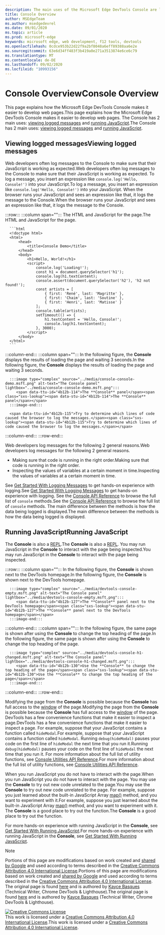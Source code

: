 ```yaml
---
description: The main uses of the Microsoft Edge DevTools Console are logging messages and running JavaScript.
title: Console Overview
author: MSEdgeTeam
ms.author: msedgedevrel
ms.date: 09/01/2020
ms.topic: article
ms.prod: microsoft-edge
keywords: microsoft edge, web development, f12 tools, devtools
ms.openlocfilehash: 0cdce953b22d22f9a2bf8048a6eff89388aa6e2e
ms.sourcegitcommit: 63e6d34ff483f3b419a0e271a3513874e6ce6c79
ms.translationtype: MT
ms.contentlocale: de-DE
ms.lasthandoff: 09/02/2020
ms.locfileid: "10993156"
---
```

<!-- Copyright Kayce Basques 

   Licensed under the Apache License, Version 2.0 (the "License");
   you may not use this file except in compliance with the License.
   You may obtain a copy of the License at

       https://www.apache.org/licenses/LICENSE-2.0

   Unless required by applicable law or agreed to in writing, software
   distributed under the License is distributed on an "AS IS" BASIS,
   WITHOUT WARRANTIES OR CONDITIONS OF ANY KIND, either express or implied.
   See the License for the specific language governing permissions and
   limitations under the License.  -->





# <span data-ttu-id="4b12b-104">Console Overview</span><span class="sxs-lookup"><span data-stu-id="4b12b-104">Console Overview</span></span>   

  

<span data-ttu-id="4b12b-105">This page explains how the Microsoft Edge DevTools Console makes it easier to develop web pages.</span><span class="sxs-lookup"><span data-stu-id="4b12b-105">This page explains how the Microsoft Edge DevTools Console makes it easier to develop web pages.</span></span>  <span data-ttu-id="4b12b-106">The Console has 2 main uses: [viewing logged messages](#viewing-logged-messages) and [running JavaScript](#running-javascript).</span><span class="sxs-lookup"><span data-stu-id="4b12b-106">The Console has 2 main uses: [viewing logged messages](#viewing-logged-messages) and [running JavaScript](#running-javascript).</span></span>  

## <span data-ttu-id="4b12b-107">Viewing logged messages</span><span class="sxs-lookup"><span data-stu-id="4b12b-107">Viewing logged messages</span></span>   

<span data-ttu-id="4b12b-108">Web developers often log messages to the Console to make sure that their JavaScript is working as expected.</span><span class="sxs-lookup"><span data-stu-id="4b12b-108">Web developers often log messages to the Console to make sure that their JavaScript is working as expected.</span></span>  <span data-ttu-id="4b12b-109">To log a message, you insert an expression like `console.log('Hello, Console!')` into your JavaScript.</span><span class="sxs-lookup"><span data-stu-id="4b12b-109">To log a message, you insert an expression like `console.log('Hello, Console!')` into your JavaScript.</span></span>  <span data-ttu-id="4b12b-110">When the browser runs your JavaScript and sees an expression like that, it logs the message to the Console.</span><span class="sxs-lookup"><span data-stu-id="4b12b-110">When the browser runs your JavaScript and sees an expression like that, it logs the message to the Console.</span></span>  

:::row:::
   :::column span="":::
      <span data-ttu-id="4b12b-111">The HTML and JavaScript for the page.</span><span class="sxs-lookup"><span data-stu-id="4b12b-111">The HTML and JavaScript for the page.</span></span>  
      
      ```html
      <!doctype html>
      <html>
          <head>
              <title>Console Demo</title>
          </head>
          <body>
              <h1>Hello, World!</h1>
              <script>
                  console.log('Loading!');
                  const h1 = document.querySelector('h1');
                  console.log(h1.textContent);
                  console.assert(document.querySelector('h2'), 'h2 not found!');
                  const artists = [
                      { first: 'René', last: 'Magritte' },
                      { first: 'Chaim', last: 'Soutine' },
                      { first: 'Henri', last: 'Matisse' }
                  ];
                  console.table(artists);
                  setTimeout(() => {
                      h1.textContent = 'Hello, Console!';
                      console.log(h1.textContent);
                  }, 3000);
              </script>
          </body>
      </html>
      ```  
   :::column-end:::
   :::column span="":::
      <span data-ttu-id="4b12b-112">In the following figure, the **Console** displays the results of loading the page and waiting 3 seconds.</span><span class="sxs-lookup"><span data-stu-id="4b12b-112">In the following figure, the **Console** displays the results of loading the page and waiting 3 seconds.</span></span>  
      
      :::image type="complex" source="../media/console-console-demo.msft.png" alt-text="The Console panel" lightbox="../media/console-console-demo.msft.png":::
         <span data-ttu-id="4b12b-114">The **Console** panel</span><span class="sxs-lookup"><span data-stu-id="4b12b-114">The **Console** panel</span></span>  
      :::image-end:::  
      
      <span data-ttu-id="4b12b-115">Try to determine which lines of code caused the browser to log the messages.</span><span class="sxs-lookup"><span data-stu-id="4b12b-115">Try to determine which lines of code caused the browser to log the messages.</span></span>  
   :::column-end:::
:::row-end:::  

<span data-ttu-id="4b12b-116">Web developers log messages for the following 2 general reasons.</span><span class="sxs-lookup"><span data-stu-id="4b12b-116">Web developers log messages for the following 2 general reasons.</span></span>  

*   <span data-ttu-id="4b12b-117">Making sure that code is running in the right order.</span><span class="sxs-lookup"><span data-stu-id="4b12b-117">Making sure that code is running in the right order.</span></span>  
*   <span data-ttu-id="4b12b-118">Inspecting the values of variables at a certain moment in time.</span><span class="sxs-lookup"><span data-stu-id="4b12b-118">Inspecting the values of variables at a certain moment in time.</span></span>  

<span data-ttu-id="4b12b-119">See [Get Started With Logging Messages][DevtoolsConsoleLoggingMessages] to get hands-on experience with logging.</span><span class="sxs-lookup"><span data-stu-id="4b12b-119">See [Get Started With Logging Messages][DevtoolsConsoleLoggingMessages] to get hands-on experience with logging.</span></span>  <span data-ttu-id="4b12b-120">See the [Console API Reference][DevToolsConsoleAPI] to browse the full list of `console` methods.</span><span class="sxs-lookup"><span data-stu-id="4b12b-120">See the [Console API Reference][DevToolsConsoleAPI] to browse the full list of `console` methods.</span></span>  <span data-ttu-id="4b12b-121">The main difference between the methods is how the data being logged is displayed.</span><span class="sxs-lookup"><span data-stu-id="4b12b-121">The main difference between the methods is how the data being logged is displayed.</span></span>  

## <span data-ttu-id="4b12b-122">Running JavaScript</span><span class="sxs-lookup"><span data-stu-id="4b12b-122">Running JavaScript</span></span>   

<span data-ttu-id="4b12b-123">The **Console** is also a [REPL][WikiREPLoop].</span><span class="sxs-lookup"><span data-stu-id="4b12b-123">The **Console** is also a [REPL][WikiREPLoop].</span></span>  <span data-ttu-id="4b12b-124">You may run JavaScript in the **Console** to interact with the page being inspected.</span><span class="sxs-lookup"><span data-stu-id="4b12b-124">You may run JavaScript in the **Console** to interact with the page being inspected.</span></span>   

:::row:::
   :::column span="":::
      <span data-ttu-id="4b12b-125">In the following figure, the **Console** is shown next to the DevTools homepage.</span><span class="sxs-lookup"><span data-stu-id="4b12b-125">In the following figure, the **Console** is shown next to the DevTools homepage.</span></span>  
      
      :::image type="complex" source="../media/devtools-console-empty.msft.png" alt-text="The Console panel" lightbox="../media/devtools-console-empty.msft.png":::
         <span data-ttu-id="4b12b-127">The **Console** panel next to the DevTools homepage</span><span class="sxs-lookup"><span data-stu-id="4b12b-127">The **Console** panel next to the DevTools homepage</span></span>  
      :::image-end:::  
   :::column-end:::
   :::column span="":::
      <span data-ttu-id="4b12b-128">In the following figure, the same page is shown after using the **Console** to change the top heading of the page.</span><span class="sxs-lookup"><span data-stu-id="4b12b-128">In the following figure, the same page is shown after using the **Console** to change the top heading of the page.</span></span>
      
      :::image type="complex" source="../media/devtools-console-h1-changed.msft.png" alt-text="The Console panel" lightbox="../media/devtools-console-h1-changed.msft.png":::
         <span data-ttu-id="4b12b-130">Use the **Console** to change the top heading of the page</span><span class="sxs-lookup"><span data-stu-id="4b12b-130">Use the **Console** to change the top heading of the page</span></span>  
      :::image-end:::  
   :::column-end:::
:::row-end:::

<span data-ttu-id="4b12b-131">Modifying the page from the **Console** is possible because the **Console** has full access to the [window][MDNWindow] of the page.</span><span class="sxs-lookup"><span data-stu-id="4b12b-131">Modifying the page from the **Console** is possible because the **Console** has full access to the [window][MDNWindow] of the page.</span></span>  <span data-ttu-id="4b12b-132">DevTools has a few convenience functions that make it easier to inspect a page.</span><span class="sxs-lookup"><span data-stu-id="4b12b-132">DevTools has a few convenience functions that make it easier to inspect a page.</span></span>  <span data-ttu-id="4b12b-133">For example, suppose that your JavaScript contains a function called `hideModal`.</span><span class="sxs-lookup"><span data-stu-id="4b12b-133">For example, suppose that your JavaScript contains a function called `hideModal`.</span></span>  <span data-ttu-id="4b12b-134">Running `debug(hideModal)` pauses your code on the first line of `hideModal` the next time that you run it.</span><span class="sxs-lookup"><span data-stu-id="4b12b-134">Running `debug(hideModal)` pauses your code on the first line of `hideModal` the next time that you run it.</span></span>  <span data-ttu-id="4b12b-135">For more information about the full list of utility functions, see [Console Utilities API Reference][DevtoolsConsoleUtilitiesDebug].</span><span class="sxs-lookup"><span data-stu-id="4b12b-135">For more information about the full list of utility functions, see [Console Utilities API Reference][DevtoolsConsoleUtilitiesDebug].</span></span>  

<span data-ttu-id="4b12b-136">When you run JavaScript you do not have to interact with the page.</span><span class="sxs-lookup"><span data-stu-id="4b12b-136">When you run JavaScript you do not have to interact with the page.</span></span>  <span data-ttu-id="4b12b-137">You may use the **Console** to try out new code unrelated to the page.</span><span class="sxs-lookup"><span data-stu-id="4b12b-137">You may use the **Console** to try out new code unrelated to the page.</span></span>  <span data-ttu-id="4b12b-138">For example, suppose you just learned about the built-in JavaScript Array [map()][MDNMap] method, and you want to experiment with it.</span><span class="sxs-lookup"><span data-stu-id="4b12b-138">For example, suppose you just learned about the built-in JavaScript Array [map()][MDNMap] method, and you want to experiment with it.</span></span>  
<span data-ttu-id="4b12b-139">The **Console** is a good place to try out the function.</span><span class="sxs-lookup"><span data-stu-id="4b12b-139">The **Console** is a good place to try out the function.</span></span>  

<span data-ttu-id="4b12b-140">For more hands-on experience with running JavaScript in the **Console**, see [Get Started With Running JavaScript][DevtoolsConsoleRunningJavascript].</span><span class="sxs-lookup"><span data-stu-id="4b12b-140">For more hands-on experience with running JavaScript in the **Console**, see [Get Started With Running JavaScript][DevtoolsConsoleRunningJavascript].</span></span>  

   

  

<!-- links -->  

[DevToolsConsoleAPI]: ./api.md "Console API Reference | Microsoft Docs"  
[DevtoolsConsoleLoggingMessages]: ./log.md "Get Started With Logging Messages In The Console | Microsoft Docs"  
[DevtoolsConsoleRunningJavascript]: ./javascript.md "Get Started With Running JavaScript In The Console | Microsoft Docs"  
[DevtoolsConsoleUtilitiesDebug]: ./utilities.md#debug "debug - Console Utilities API Reference | Microsoft Docs"  

[MDNMap]: https://developer.mozilla.org/docs/Web/JavaScript/Reference/Global_Objects/Array/map "Array.prototype.map() | MDN"  
[MDNWindow]: https://developer.mozilla.org/docs/Web/API/Window "Window | MDN"  

[WikiREPLoop]: https://en.wikipedia.org/wiki/Read%E2%80%93eval%E2%80%93print_loop "Read–eval–print loop - Wikipedia"  

> [!NOTE]
> <span data-ttu-id="4b12b-148">Portions of this page are modifications based on work created and [shared by Google][GoogleSitePolicies] and used according to terms described in the [Creative Commons Attribution 4.0 International License][CCA4IL].</span><span class="sxs-lookup"><span data-stu-id="4b12b-148">Portions of this page are modifications based on work created and [shared by Google][GoogleSitePolicies] and used according to terms described in the [Creative Commons Attribution 4.0 International License][CCA4IL].</span></span>  
> <span data-ttu-id="4b12b-149">The original page is found [here](https://developers.google.com/web/tools/chrome-devtools/console/index) and is authored by [Kayce Basques][KayceBasques] \(Technical Writer, Chrome DevTools \& Lighthouse\).</span><span class="sxs-lookup"><span data-stu-id="4b12b-149">The original page is found [here](https://developers.google.com/web/tools/chrome-devtools/console/index) and is authored by [Kayce Basques][KayceBasques] \(Technical Writer, Chrome DevTools \& Lighthouse\).</span></span>  

[![Creative Commons License][CCby4Image]][CCA4IL]  
<span data-ttu-id="4b12b-151">This work is licensed under a [Creative Commons Attribution 4.0 International License][CCA4IL].</span><span class="sxs-lookup"><span data-stu-id="4b12b-151">This work is licensed under a [Creative Commons Attribution 4.0 International License][CCA4IL].</span></span>  

[CCA4IL]: https://creativecommons.org/licenses/by/4.0  
[CCby4Image]: https://i.creativecommons.org/l/by/4.0/88x31.png  
[GoogleSitePolicies]: https://developers.google.com/terms/site-policies  
[KayceBasques]: https://developers.google.com/web/resources/contributors/kaycebasques  
